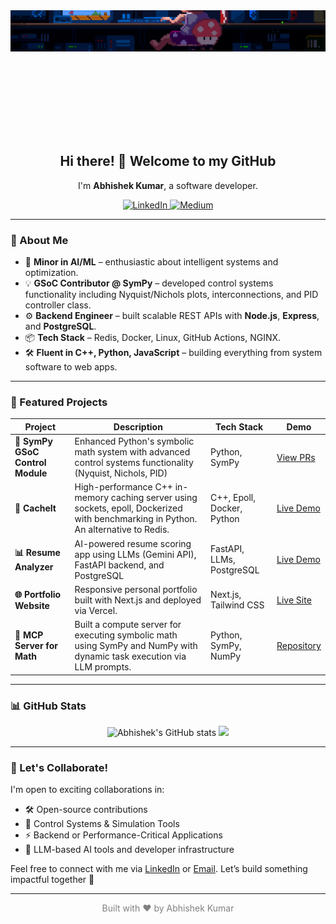 <div align="center">

  <!-- Profile Image -->
  <div style="width: 100%; height: 200px; overflow: hidden;">
    <img src="https://raw.githubusercontent.com/abhiphile/abhiphile/main/mario-gif.gif" style="width: 100%; margin-top: -50px;">
  </div>

  <h2>Hi there! 👋 Welcome to my GitHub</h2>

  <p>
    I'm <b>Abhishek Kumar</b>, a software developer. 
  </p>

  <p>
    <a href="https://linkedin.com/in/abhishek-kumar-nitdelhi">
      <img src="https://img.shields.io/badge/LinkedIn-%230077B5.svg?logo=linkedin&logoColor=white" alt="LinkedIn">
    </a>
    <a href="https://medium.com/@krabhishek_">
      <img src="https://img.shields.io/badge/Medium-12100E?logo=medium&logoColor=white" alt="Medium">
    </a>
  </p>

</div>

---

### 🚀 About Me

- 🧠 **Minor in AI/ML** – enthusiastic about intelligent systems and optimization.
- 💡 **GSoC Contributor @ SymPy** – developed control systems functionality including Nyquist/Nichols plots, interconnections, and PID controller class.  
- ⚙️ **Backend Engineer** – built scalable REST APIs with **Node.js**, **Express**, and **PostgreSQL**.
- 📦 **Tech Stack** – Redis, Docker, Linux, GitHub Actions, NGINX.
- 🛠️ **Fluent in C++, Python, JavaScript** – building everything from system software to web apps.

---

### 📂 Featured Projects

| Project | Description | Tech Stack | Demo |
|--------|-------------|------------|------|
| **🧠 SymPy GSoC Control Module** | Enhanced Python's symbolic math system with advanced control systems functionality (Nyquist, Nichols, PID) | Python, SymPy | [View PRs](https://github.com/sympy/sympy/pulls?q=is%3Apr+author%3Aabhiphile+gsoc) |
| **🔗 CacheIt** | High-performance C++ in-memory caching server using sockets, epoll, Dockerized with benchmarking in Python. An alternative to Redis. | C++, Epoll, Docker, Python | [Live Demo](https://github.com/abhiphile/CacheIt) |
| **📊 Resume Analyzer** | AI-powered resume scoring app using LLMs (Gemini API), FastAPI backend, and PostgreSQL | FastAPI, LLMs, PostgreSQL | [Live Demo](https://github.com/abhiphile/resume-analyzer) |
| **🌐 Portfolio Website** | Responsive personal portfolio built with Next.js and deployed via Vercel. | Next.js, Tailwind CSS | [Live Site](https://abhiphile.vercel.app) |
| **📁 MCP Server for Math** | Built a compute server for executing symbolic math using SymPy and NumPy with dynamic task execution via LLM prompts. | Python, SymPy, NumPy | [Repository](https://github.com/abhiphile/mcp-server) |

---

### 📊 GitHub Stats

<div align="center">

![Abhishek's GitHub stats](https://github-readme-stats.vercel.app/api?username=abhiphile&show_icons=true&theme=tokyonight)
<img src="https://nirzak-streak-stats.vercel.app/?user=abhiphile&theme=tokyonight&hide_border=false" height="180px">

</div>

---

### 🧭 Let's Collaborate!

I'm open to exciting collaborations in:
- 🛠️ Open-source contributions
- 🔬 Control Systems & Simulation Tools
- ⚡ Backend or Performance-Critical Applications
- 🤖 LLM-based AI tools and developer infrastructure

Feel free to connect with me via [LinkedIn](https://linkedin.com/in/abhishek-kumar-nitdelhi) or [Email](mailto:krabhishek123@gmail.com). Let’s build something impactful together 🚀

---

<div align="center" style="font-size:14px; color:gray;">
  Built with ❤️ by Abhishek Kumar
</div>
